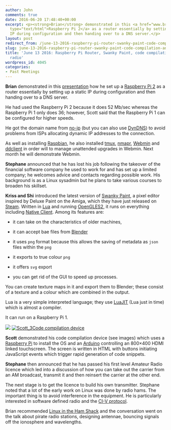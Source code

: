 ```yaml
---
author: John
comments: true
date: 2016-06-20 17:48:40+00:00
excerpt: <p><strong>Brian</strong> demonstrated in this <a href="www.bradlug.co.uk/blog/2016/06/20/files/rasPiRouter.odp">presentation</a> how he set up a <a href="https://www.raspberrypi.org/products/raspberry-pi-2-model-b/"
  type="text/html">Raspberry Pi 2</a> as a router essentially by setting up a static
  IP during configuration and then handing over to a DNS server.</p>
layout: post
redirect_from: /june-13-2016-raspberry-pi-router-swanky-paint-code-compilation-and-amateur-radio
slug: june-13-2016-raspberry-pi-router-swanky-paint-code-compilation-and-amateur-radio
title: 'June 13 2016: Raspberry Pi Router, Swanky Paint, code compilation and amateur
  radio'
wordpress_id: 4045
categories:
- Past Meetings
---
```


**Brian** demonstrated in this [presentation](http://www.bradlug.co.uk/blog/2016/06/20/files/rasPiRouter.odp) how he set up a [Raspberry Pi 2](https://www.raspberrypi.org/products/raspberry-pi-2-model-b/) as a router essentially by setting up a static IP during configuration and then handing over to a DNS server.




He had used the Raspberry Pi 2 because it does 52 Mb/sec whereas the Raspberry Pi 1 only does 36; however, Scott said that the Raspberry Pi 1 can be configured for higher speeds.




He got the domain name from [no-ip](http://www.noip.com/) (but you can also use [DynDNS](http://dyn.com/dns/)) to avoid problems from ISPs allocating dynamic IP addresses to the connection.




As well as installing [Raspbian](https://www.raspbian.org/), he also installed [tmux](https://tmux.github.io/), [nmapr](https://nmap.org/), [Webmin](http://www.webmin.com/) and [ddclient](https://sourceforge.net/projects/ddclient/) in order will to manage unattended upgrades in Webmin. Next month he will demonstrate Webmin.




**Stephane** announced that he has lost his job following the takeover of the financial software company he used to work for and has set up a limited company; he welcomes advice and contacts regarding possible work. His background is as a Linux sysadmin but he plans to take various courses to broaden his skillset.




**Kriss and Shi** introduced the latest version of [Swanky Paint](http://dime.lo4d.net/dl/swpaint), a pixel editor inspired by Deluxe Paint on the Amiga, which they have just released on [Steam](http://store.steampowered.com/app/432030/). Written in [Lua](https://www.lua.org/) and running [OpenGLES2](https://www.khronos.org/opengles/2_X/), it runs on everything including [Native Client](https://developer.chrome.com/native-client). Among its features are:






  * it can take on the characteristics of older machines,


  * it can accept bae files from [Blender](https://www.blender.org/)


  * it uses `png` format because this allows the saving of metadata as `json` files within the `png`


  * it exports to true colour `png`


  * it offers `svg` export


  * you can get rid of the GUI to speed up processes.




You can create texture maps in it and export them to Blender; these consist of a texture and a colour which are combined in the output.




Lua is a very simple interpreted language; they use [LuaJIT](http://luajit.org/) (Lua just in time) which is almost a compiler.




It can run on a Raspberry Pi 1.


[![](http://www.bradlug.co.uk/blog/2016/06/20/images/Scott_1.png)](http://www.bradlug.co.uk/june-13-2016-raspberry-pi-router-swanky-paint-code-compilation-and-amateur-radio/scott_1/)
[![Scott_3](http://www.bradlug.co.uk/blog/2016/06/20/images/Scott_3.png)Code compilation device](http://www.bradlug.co.uk/june-13-2016-raspberry-pi-router-swanky-paint-code-compilation-and-amateur-radio/scott_3/)


**Scott** demonstrated his code compilation device (see images) which uses a [Raspberry Pi](https://www.raspberrypi.org/) to install the OS and an [Arduino](https://www.arduino.cc/) controlling an 800×400 HDMI linked touchscreen. The screen is written in HTML with buttons initiating JavaScript events which trigger rapid generation of code snippets.




**Stephane** then announced that he has passed his first level Amateur Radio licence which led into a discussion of how you can take out the carrier from an AM broadcast, transmit it and then reinsert the carrier at the other end.




The next stage is to get the licence to build his own transmitter. Stephane noted that a lot of the early work on Linux was done by radio hams. The important thing is to avoid interference in the equipment. He is particularly interested in software defined radio and the [CI-V protocol](http://www.icomamerica.com/en/support/kb/article.aspx?ArticleNumber=63AE624429).




Brian recommended [Linux in the Ham Shack](http://lhspodcast.info/) and the conversation went on the talk about pirate radio stations, designing antennae, bouncing signals off the ionosphere and wavelengths.
